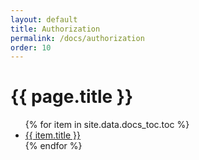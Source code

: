 ```yaml
---
layout: default
title: Authorization
permalink: /docs/authorization
order: 10
---
```


<div class="container">
  <div class="row">
    <h1>{{ page.title }}</h1>
  </div>
  <div class="row">
    <div class="col-3">
      <ul class="docs-navigation">
        {% for item in site.data.docs_toc.toc %}
          <li class="docs-navigation--item">
            <a href="{{ item.url }}" {% if page.title == item.title %} class="docs-navigation--item_link active" {% else %} class="docs-navigation--item_link" {% endif %}>
              {{ item.title }}
            </a>
          </li>
        {% endfor %}
      </ul>
    </div>
    <div class="docs">
    </div>
  </div>
</div>
